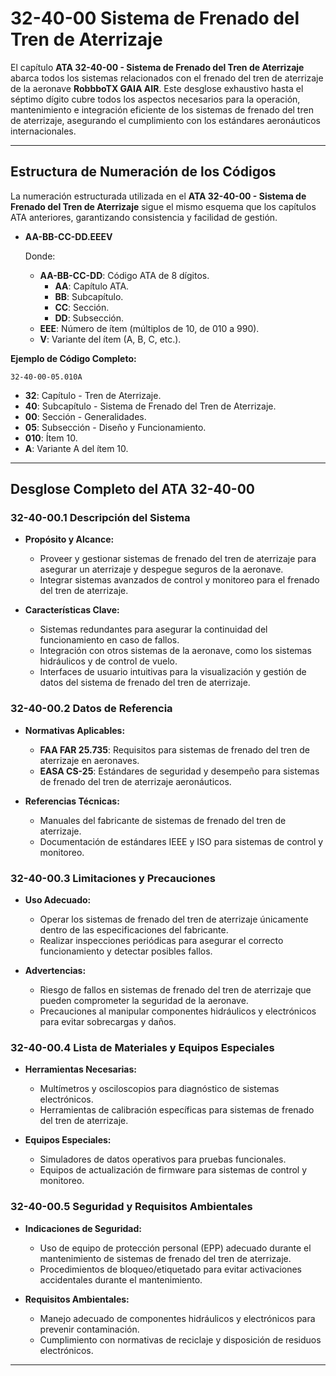 # 32-40-00 Sistema de Frenado del Tren de Aterrizaje

El capítulo **ATA 32-40-00 - Sistema de Frenado del Tren de Aterrizaje** abarca todos los sistemas relacionados con el frenado del tren de aterrizaje de la aeronave **RobbboTX GAIA AIR**. Este desglose exhaustivo hasta el séptimo dígito cubre todos los aspectos necesarios para la operación, mantenimiento e integración eficiente de los sistemas de frenado del tren de aterrizaje, asegurando el cumplimiento con los estándares aeronáuticos internacionales.

---

## **Estructura de Numeración de los Códigos**

La numeración estructurada utilizada en el **ATA 32-40-00 - Sistema de Frenado del Tren de Aterrizaje** sigue el mismo esquema que los capítulos ATA anteriores, garantizando consistencia y facilidad de gestión.

- **AA-BB-CC-DD.EEEV**

  Donde:

  - **AA-BB-CC-DD**: Código ATA de 8 dígitos.
    - **AA**: Capítulo ATA.
    - **BB**: Subcapítulo.
    - **CC**: Sección.
    - **DD**: Subsección.
  - **EEE**: Número de ítem (múltiplos de 10, de 010 a 990).
  - **V**: Variante del ítem (A, B, C, etc.).

**Ejemplo de Código Completo:**

`32-40-00-05.010A`

- **32**: Capítulo - Tren de Aterrizaje.
- **40**: Subcapítulo - Sistema de Frenado del Tren de Aterrizaje.
- **00**: Sección - Generalidades.
- **05**: Subsección - Diseño y Funcionamiento.
- **010**: Ítem 10.
- **A**: Variante A del ítem 10.

---

## **Desglose Completo del ATA 32-40-00**

### **32-40-00.1 Descripción del Sistema**

- **Propósito y Alcance:**
  - Proveer y gestionar sistemas de frenado del tren de aterrizaje para asegurar un aterrizaje y despegue seguros de la aeronave.
  - Integrar sistemas avanzados de control y monitoreo para el frenado del tren de aterrizaje.

- **Características Clave:**
  - Sistemas redundantes para asegurar la continuidad del funcionamiento en caso de fallos.
  - Integración con otros sistemas de la aeronave, como los sistemas hidráulicos y de control de vuelo.
  - Interfaces de usuario intuitivas para la visualización y gestión de datos del sistema de frenado del tren de aterrizaje.

### **32-40-00.2 Datos de Referencia**

- **Normativas Aplicables:**
  - **FAA FAR 25.735**: Requisitos para sistemas de frenado del tren de aterrizaje en aeronaves.
  - **EASA CS-25**: Estándares de seguridad y desempeño para sistemas de frenado del tren de aterrizaje aeronáuticos.

- **Referencias Técnicas:**
  - Manuales del fabricante de sistemas de frenado del tren de aterrizaje.
  - Documentación de estándares IEEE y ISO para sistemas de control y monitoreo.

### **32-40-00.3 Limitaciones y Precauciones**

- **Uso Adecuado:**
  - Operar los sistemas de frenado del tren de aterrizaje únicamente dentro de las especificaciones del fabricante.
  - Realizar inspecciones periódicas para asegurar el correcto funcionamiento y detectar posibles fallos.

- **Advertencias:**
  - Riesgo de fallos en sistemas de frenado del tren de aterrizaje que pueden comprometer la seguridad de la aeronave.
  - Precauciones al manipular componentes hidráulicos y electrónicos para evitar sobrecargas y daños.

### **32-40-00.4 Lista de Materiales y Equipos Especiales**

- **Herramientas Necesarias:**
  - Multímetros y osciloscopios para diagnóstico de sistemas electrónicos.
  - Herramientas de calibración específicas para sistemas de frenado del tren de aterrizaje.

- **Equipos Especiales:**
  - Simuladores de datos operativos para pruebas funcionales.
  - Equipos de actualización de firmware para sistemas de control y monitoreo.

### **32-40-00.5 Seguridad y Requisitos Ambientales**

- **Indicaciones de Seguridad:**
  - Uso de equipo de protección personal (EPP) adecuado durante el mantenimiento de sistemas de frenado del tren de aterrizaje.
  - Procedimientos de bloqueo/etiquetado para evitar activaciones accidentales durante el mantenimiento.

- **Requisitos Ambientales:**
  - Manejo adecuado de componentes hidráulicos y electrónicos para prevenir contaminación.
  - Cumplimiento con normativas de reciclaje y disposición de residuos electrónicos.

---
